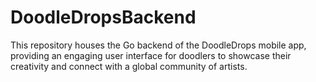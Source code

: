 # DoodleDropsBackend
This repository houses the Go backend of the DoodleDrops mobile app, providing an engaging user interface for doodlers to showcase their creativity and connect with a global community of artists.
